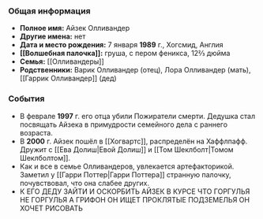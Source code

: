 ### Общая информация
- **Полное имя:** Айзек Олливандер
- **Другие имена:** нет
- **Дата и место рождения:** 7 января **1989** г., Хогсмид, Англия
- **[[Волшебная палочка]]:** груша, с пером феникса, 12⅔ дюйма
- **Семья:** [[Олливандеры]]
- **Родственники:** Варик Олливандер (отец), Лора Олливандер (мать), [[Гаррик Олливандер]] (дед)

### События
- В феврале **1997** г. его отца убили Пожиратели смерти. Дедушка стал посвящать Айзека в примудрости семейного дела с раннего возраста.
- В **2000** г. Айзек пошёл в [[Хогвартс]], распределён на Хаффлпафф. Дружит с [[Ева Долиш|Евой Долиш]] и [[Том Шеклболт|Томом Шеклболтом]].
- Как и все в семье Олливандеров, увлекается артефакторикой. Заметил у [[Гарри Поттер|Гарри Поттера]] странную палочку, почувствовал, что она слабее других.
- К ЕГО ДЕДУ ЗАЙТИ И ОСКОРБИТЬ
  АЙЗЕК В КУРСЕ ЧТО ГОРГУЛЬЯ НЕ ГОРГУЛЬЯ А ГРИФОН
  ОН ИЩЕТ ПРОКЛЯТЫЕ ПОДЗЕМЕЛЬЯ
  ОН ХОЧЕТ РИСОВАТЬ